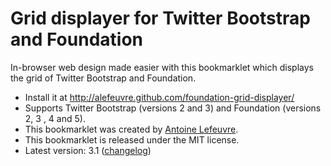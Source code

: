 # Grid displayer for Twitter Bootstrap and Foundation

In-browser web design made easier with this bookmarklet which displays the grid of Twitter Bootstrap and Foundation.

* Install it at http://alefeuvre.github.com/foundation-grid-displayer/
* Supports Twitter Bootstrap (versions 2 and 3) and Foundation (versions 2, 3 , 4 and 5).
* This bookmarklet was created by [Antoine Lefeuvre](http://twitter.com/jiraisurfer).
* This bookmarklet is released under the MIT license.
* Latest version: 3.1 ([changelog](/CHANGELOG.md))
